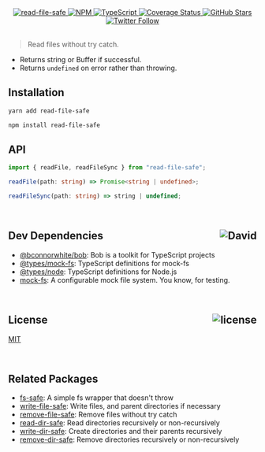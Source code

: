 <div align="center">
  <a href="https://github.com/bconnorwhite/read-file-safe">
    <img alt="read-file-safe" src="assets/header.svg" />
  </a>
  <a href="https://npmjs.com/package/read-file-safe">
    <img alt="NPM" src="https://img.shields.io/npm/v/read-file-safe.svg">
  </a>
  <a href="https://github.com/bconnorwhite/read-file-safe">
    <img alt="TypeScript" src="https://img.shields.io/github/languages/top/bconnorwhite/read-file-safe.svg">
  </a>
  <a href='https://coveralls.io/github/bconnorwhite/read-file-safe?branch=master'>
    <img alt="Coverage Status" src="https://img.shields.io/coveralls/github/bconnorwhite/read-file-safe.svg?branch=master">
  </a>
  <a href="https://github.com/bconnorwhite/read-file-safe">
    <img alt="GitHub Stars" src="https://img.shields.io/github/stars/bconnorwhite/read-file-safe?label=Stars%20Appreciated%21&style=social">
  </a>
  <a href="https://twitter.com/bconnorwhite">
    <img alt="Twitter Follow" src="https://img.shields.io/twitter/follow/bconnorwhite.svg?label=%40bconnorwhite&style=social">
  </a>
</div>

<br />

> Read files without try catch.

- Returns string or Buffer if successful.
- Returns `undefined` on error rather than throwing.

## Installation

```sh
yarn add read-file-safe
```

```sh
npm install read-file-safe
```

## API

```ts
import { readFile, readFileSync } from "read-file-safe";

readFile(path: string) => Promise<string | undefined>;

readFileSync(path: string) => string | undefined;
```

<br />

<h2>Dev Dependencies<img align="right" alt="David" src="https://img.shields.io/david/dev/bconnorwhite/read-file-safe.svg"></h2>

- [@bconnorwhite/bob](https://www.npmjs.com/package/@bconnorwhite/bob): Bob is a toolkit for TypeScript projects
- [@types/mock-fs](https://www.npmjs.com/package/@types/mock-fs): TypeScript definitions for mock-fs
- [@types/node](https://www.npmjs.com/package/@types/node): TypeScript definitions for Node.js
- [mock-fs](https://www.npmjs.com/package/mock-fs): A configurable mock file system.  You know, for testing.

<br />

<h2>License <img align="right" alt="license" src="https://img.shields.io/npm/l/read-file-safe.svg"></h2>

[MIT](https://opensource.org/licenses/MIT)

<br />

## Related Packages

- [fs-safe](https://www.npmjs.com/package/fs-safe): A simple fs wrapper that doesn't throw
- [write-file-safe](https://www.npmjs.com/package/write-file-safe): Write files, and parent directories if necessary
- [remove-file-safe](https://www.npmjs.com/package/remove-file-safe): Remove files without try catch
- [read-dir-safe](https://www.npmjs.com/package/read-dir-safe): Read directories recursively or non-recursively
- [write-dir-safe](https://www.npmjs.com/package/write-dir-safe): Create directories and their parents recursively
- [remove-dir-safe](https://www.npmjs.com/package/remove-dir-safe): Remove directories recursively or non-recursively
